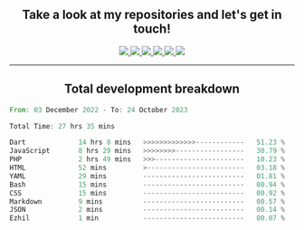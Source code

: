 <h2 align="center">
  Take a look at my repositories and let's get in touch!
</h2>
<p align="center">
  <a href= "">
    <img src="https://img.icons8.com/material-outlined/30/689d6a/facebook.png"/>
  </a>
  <a href= "">
    <img src="https://img.icons8.com/material-outlined/30/689d6a/instagram.png"/>
  </a>
  <a href= "">
    <img src="https://img.icons8.com/material-outlined/30/689d6a/linkedin.png"/>
  </a>
  <a href= "">
    <img src="https://img.icons8.com/material-outlined/30/689d6a/twitter.png"/>
  </a>
  <a href= "">
    <img src="https://img.icons8.com/material-outlined/30/689d6a/geography.png"/>
  </a>
  <a href="">
    <img src="https://img.icons8.com/material-outlined/30/689d6a/email.png"/>
  </a>
</p>

---

<h2 align="center">Total development breakdown</h2>

<p align="center">
<!--START_SECTION:waka-->

```rust
From: 03 December 2022 - To: 24 October 2023

Total Time: 27 hrs 35 mins

Dart             14 hrs 8 mins   >>>>>>>>>>>>>------------   51.23 %
JavaScript       8 hrs 29 mins   >>>>>>>>-----------------   30.79 %
PHP              2 hrs 49 mins   >>>----------------------   10.23 %
HTML             52 mins         >------------------------   03.18 %
YAML             29 mins         -------------------------   01.81 %
Bash             15 mins         -------------------------   00.94 %
CSS              15 mins         -------------------------   00.92 %
Markdown         9 mins          -------------------------   00.57 %
JSON             2 mins          -------------------------   00.14 %
Ezhil            1 min           -------------------------   00.07 %
```

<!--END_SECTION:waka-->
</p>
